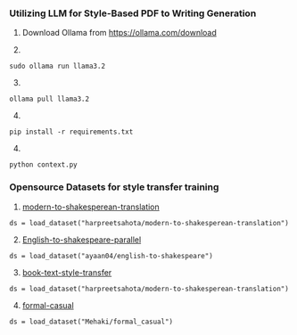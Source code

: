 ### Utilizing LLM for Style-Based PDF to Writing Generation

1. Download Ollama from https://ollama.com/download

2.

```
sudo ollama run llama3.2
```

3. 
```
ollama pull llama3.2
```
4. 
```
pip install -r requirements.txt
```
4. 
```
python context.py
```

### Opensource Datasets for style transfer training

1. [modern-to-shakesperean-translation](https://huggingface.co/datasets/harpreetsahota/modern-to-shakesperean-translation)
```
ds = load_dataset("harpreetsahota/modern-to-shakesperean-translation")
```
2. [English-to-shakespeare-parallel](https://huggingface.co/datasets/ayaan04/english-to-shakespeare)
```
ds = load_dataset("ayaan04/english-to-shakespeare")
```
3. [book-text-style-transfer](https://huggingface.co/datasets/jdpressman/retro-text-style-transfer-v0.1)
```
ds = load_dataset("harpreetsahota/modern-to-shakesperean-translation")
```
4. [formal-casual](https://huggingface.co/datasets/Mehaki/formal_casual)
```
ds = load_dataset("Mehaki/formal_casual")
```
